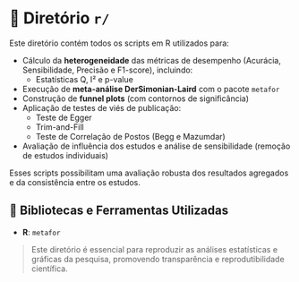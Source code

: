 # 📁 Diretório `r/`

Este diretório contém todos os scripts em R utilizados para:

- Cálculo da **heterogeneidade** das métricas de desempenho (Acurácia, Sensibilidade, Precisão e F1-score), incluindo:
  - Estatísticas Q, I² e p-value
- Execução de **meta-análise DerSimonian-Laird** com o pacote `metafor`
- Construção de **funnel plots** (com contornos de significância)
- Aplicação de testes de viés de publicação:
  - Teste de Egger
  - Trim-and-Fill
  - Teste de Correlação de Postos (Begg e Mazumdar)
- Avaliação de influência dos estudos e análise de sensibilidade (remoção de estudos individuais)

Esses scripts possibilitam uma avaliação robusta dos resultados agregados e da consistência entre os estudos.

## 🧰 Bibliotecas e Ferramentas Utilizadas

- **R**: `metafor`

> Este diretório é essencial para reproduzir as análises estatísticas e gráficas da pesquisa, promovendo transparência e reprodutibilidade científica.


